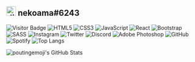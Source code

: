 ## <img src="https://cdn4.iconfinder.com/data/icons/logos-and-brands/512/91_Discord_logo_logos-512.png" alt="discord-icon" width="25" heigh="35"/> nekoama#6243
![Visitor Badge](https://visitor-badge.laobi.icu/badge?page_id=nekoamaa.nekoamaa)
<img alt="HTML5" src="https://img.shields.io/badge/html5%20-%23E34F26.svg?&style=for-the-badge&logo=html5&logoColor=white"/>
<img alt="CSS3" src="https://img.shields.io/badge/css3%20-%231572B6.svg?&style=for-the-badge&logo=css3&logoColor=white"/>
<img alt="JavaScript" src="https://img.shields.io/badge/javascript%20-%23323330.svg?&style=for-the-badge&logo=javascript&logoColor=%23F7DF1E"/>
<img alt="React" src="https://img.shields.io/badge/react%20-%2320232a.svg?&style=for-the-badge&logo=react&logoColor=%2361DAFB"/>
<img alt="Bootstrap" src="https://img.shields.io/badge/bootstrap%20-%23563D7C.svg?&style=for-the-badge&logo=bootstrap&logoColor=white"/>
<img alt="SASS" src="https://img.shields.io/badge/SASS%20-hotpink.svg?&style=for-the-badge&logo=SASS&logoColor=white"/>
<img alt="Instagram" src="https://img.shields.io/badge/<nekoama>%20-%23E4405F.svg?&style=for-the-badge&logo=Instagram&logoColor=white"/>
<img alt="Twitter" src="https://img.shields.io/badge/<nekoama>%20-%231DA1F2.svg?&style=for-the-badge&logo=Twitter&logoColor=white"/>
<img alt="Discord" src="https://img.shields.io/badge/%3Cnekoama%3E%20-%237289DA.svg?&style=for-the-badge&logo=discord&logoColor=white"/>
<img alt="Adobe Photoshop" src="https://img.shields.io/badge/adobe%20photoshop%20-%2331A8FF.svg?&style=for-the-badge&logo=adobe%20photoshop&logoColor=white"/>
<img alt="GitHub" src="https://img.shields.io/badge/github%20-%23121011.svg?&style=for-the-badge&logo=github&logoColor=white"/>
<img alt="Spotify" src="https://img.shields.io/badge/Spotify-1ED760?style=for-the-badge&logo=spotify&logoColor=white" />
![Top Langs](https://github-readme-stats.vercel.app/api/top-langs/?username=nekoamaa&theme=dark&show_icons=true&hide_border=true&layout=compact)

![poutingemoji's GitHub Stats](https://github-readme-stats.vercel.app/api?username=nekoamaa&theme=dark&show_icons=true&hide_border=true)


